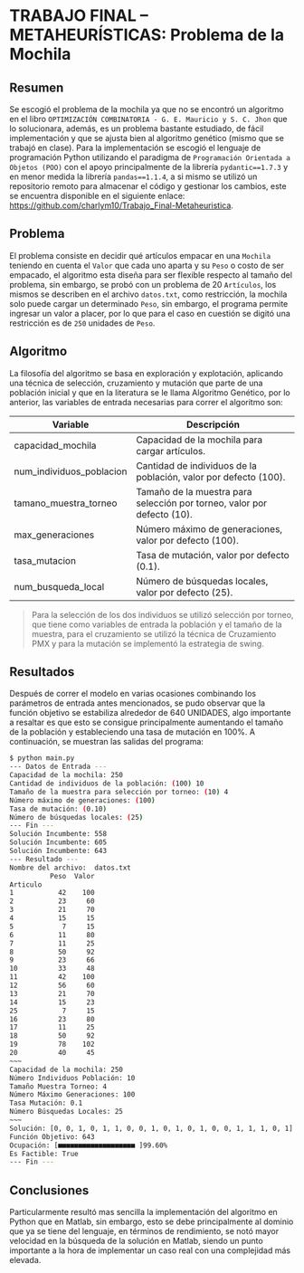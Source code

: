 # TRABAJO FINAL – METAHEURÍSTICAS: Problema de la Mochila

## Resumen
Se escogió el problema de la mochila ya que no se encontró un algoritmo en el libro `OPTIMIZACIÓN COMBINATORIA - G. E. Mauricio y S. C. Jhon` que lo solucionara, además, es un problema bastante estudiado, de fácil implementación y que se ajusta bien al algoritmo genético (mismo que se trabajó en clase).
Para la implementación se escogió el lenguaje de programación Python utilizando el paradigma de `Programación Orientada a Objetos (POO)` con el apoyo principalmente de la librería `pydantic==1.7.3` y en menor medida la librería `pandas==1.1.4`, a si mismo se utilizó un repositorio remoto para almacenar el código y gestionar los cambios, este se encuentra disponible en el siguiente enlace: https://github.com/charlym10/Trabajo_Final-Metaheuristica.

## Problema
El problema consiste en decidir qué artículos empacar en una `Mochila` teniendo en cuenta el `Valor` que cada uno aparta y su `Peso` o costo de ser empacado, el algoritmo esta diseña para ser flexible respecto al tamaño del problema, sin embargo, se probó con un problema de 20 `Artículos`, los mismos se describen en el archivo `datos.txt`, como restricción, la mochila solo puede cargar un determinado `Peso`, sin embargo, el programa permite ingresar un valor a placer, por lo que para el caso en cuestión se digitó una restricción es de `250` unidades de `Peso`.

## Algoritmo
La filosofía del algoritmo se basa en exploración y explotación, aplicando una técnica de selección, cruzamiento y mutación que parte de una población inicial y que en la literatura se le llama Algoritmo Genético, por lo anterior, las variables de entrada necesarias para correr el algoritmo son: 

| Variable | Descripción |
| ------ | ------ |
| capacidad_mochila | Capacidad de la mochila para cargar artículos. |
| num_individuos_poblacion | Cantidad de individuos de la población, valor por defecto (100). |
| tamano_muestra_torneo | Tamaño de la muestra para selección por torneo, valor por defecto (10). |
| max_generaciones | Número máximo de generaciones, valor por defecto (100). |
| tasa_mutacion | Tasa de mutación, valor por defecto (0.1). |
| num_busqueda_local | Número de búsquedas locales, valor por defecto (25). |

> Para la selección de los dos individuos se utilizó selección por torneo, que tiene como variables de entrada la población y el tamaño de la muestra, para el cruzamiento se utilizó la técnica de Cruzamiento PMX y para la mutación se implementó la estrategia de swing.

## Resultados
Después de correr el modelo en varias ocasiones combinando los parámetros de entrada antes mencionados, se pudo observar que la función objetivo se estabiliza alrededor de 640 UNIDADES, algo importante a resaltar es que esto se consigue principalmente aumentando el tamaño de la población y estableciendo una tasa de mutación en 100%.
A continuación, se muestran las salidas del programa:

```sh
$ python main.py
--- Datos de Entrada ---
Capacidad de la mochila: 250
Cantidad de individuos de la población: (100) 10
Tamaño de la muestra para selección por torneo: (10) 4
Número máximo de generaciones: (100)
Tasa de mutación: (0.10)
Número de búsquedas locales: (25)
--- Fin ---
Solución Incumbente: 558
Solución Incumbente: 605
Solución Incumbente: 643
--- Resultado ---
Nombre del archivo:  datos.txt
          Peso  Valor
Articulo
1           42    100
2           23     60
3           21     70
4           15     15
5            7     15
6           11     80
7           11     25
8           50     92
9           23     66
10          33     48
11          42    100
12          56     60
13          21     70
14          15     23
25           7     15
16          23     80
17          11     25
18          50     92
19          78    102
20          40     45
~~~
Capacidad de la mochila: 250
Número Individuos Población: 10
Tamaño Muestra Torneo: 4
Número Máximo Generaciones: 100
Tasa Mutación: 0.1
Número Búsquedas Locales: 25
~~~
Solución: [0, 0, 1, 0, 1, 1, 0, 0, 1, 0, 1, 0, 1, 0, 0, 1, 1, 1, 0, 1]
Función Objetivo: 643
Ocupación: [■■■■■■■■■■■■■■■■■■■ ]99.60%
Es Factible: True
--- Fin ---
```

## Conclusiones
Particularmente resultó mas sencilla la implementación del algoritmo en Python que en Matlab, sin embargo, esto se debe principalmente al dominio que ya se tiene del lenguaje, en términos de rendimiento, se notó mayor velocidad en la búsqueda de la solución en Matlab, siendo un punto importante a la hora de implementar un caso real con una complejidad más elevada.
